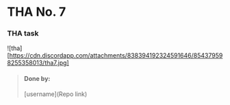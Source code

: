 # THA No. 7

### THA task
![tha][https://cdn.discordapp.com/attachments/838394192324591646/854379598255358013/tha7.jpg]
<br>

> #### Done by:
>
> [username](Repo link) <br>
